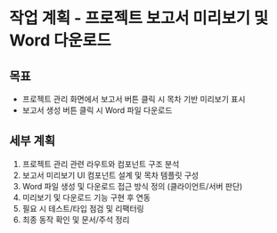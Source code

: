 # 작업 계획 - 프로젝트 보고서 미리보기 및 Word 다운로드

## 목표
- 프로젝트 관리 화면에서 보고서 버튼 클릭 시 목차 기반 미리보기 표시
- 보고서 생성 버튼 클릭 시 Word 파일 다운로드

## 세부 계획
1. 프로젝트 관리 관련 라우트와 컴포넌트 구조 분석
2. 보고서 미리보기 UI 컴포넌트 설계 및 목차 템플릿 구성
3. Word 파일 생성 및 다운로드 접근 방식 정의 (클라이언트/서버 판단)
4. 미리보기 및 다운로드 기능 구현 후 연동
5. 필요 시 테스트/타입 점검 및 리팩터링
6. 최종 동작 확인 및 문서/주석 정리
